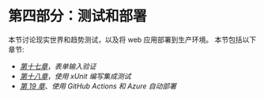 # 第四部分：测试和部署

本节讨论现实世界和趋势测试，以及将 web 应用部署到生产环境。 本节包括以下章节:

*   [*第十七章*](17.html#_idTextAnchor333)，*表单输入验证*
*   [*第十八章*](18.html#_idTextAnchor338)，*使用 xUnit 编写集成测试*
*   [*第 19 章*](19.html#_idTextAnchor351)、*使用 GitHub Actions 和 Azure 自动部署*